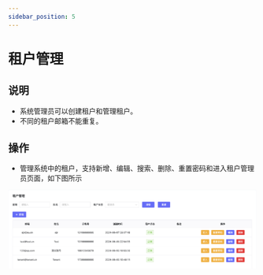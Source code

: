 ```yaml
---
sidebar_position: 5
---
```


# 租户管理

## 说明
- 系统管理员可以创建租户和管理租户。
- 不同的租户邮箱不能重复。


## 操作
- 管理系统中的租户，支持新增、编辑、搜索、删除、重置密码和进入租户管理员页面，如下图所示

![](./images/image32.png)

